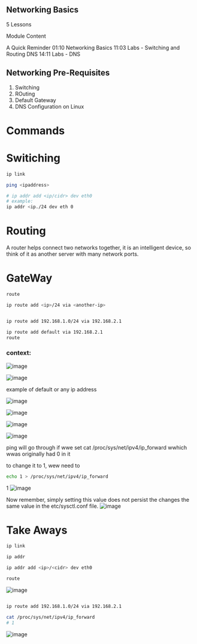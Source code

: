 ## Networking Basics

5 Lessons

Module Content

A Quick Reminder 01:10
Networking Basics 11:03
Labs - Switching and Routing
DNS 14:11
Labs - DNS


## Networking Pre-Requisites
 1. Switching
 2. ROuting
 3. Default Gateway
 4. DNS Configuration on Linux

# Commands

# Switiching

```sh
ip link  

ping <ipaddress>

# ip addr add <ip/cidr> dev eth0
# example:
ip addr <ip./24 dev eth 0
```

# Routing
A router helps connect two networks together, it is an intelligent device, so think of it as another server with many network ports.  

# GateWay

```sh
route

ip route add <ip>/24 via <another-ip>


ip route add 192.168.1.0/24 via 192.168.2.1

ip route add default via 192.168.2.1
route
```

### context:  
![image](https://github.com/user-attachments/assets/c1ddd6dc-8ec7-4bc0-8da5-d6cd46858413)


![image](https://github.com/user-attachments/assets/95550a37-e237-4e9c-8441-b7f422b8a836)


example of default or any ip address

![image](https://github.com/user-attachments/assets/fd44f188-99a3-497c-a020-055f58e8d599)


![image](https://github.com/user-attachments/assets/5cea6500-d1b4-40c5-a2af-ee6189fc9e91)


![image](https://github.com/user-attachments/assets/096a681e-2c81-439f-a040-88b11b4349aa)

![image](https://github.com/user-attachments/assets/0a28f9a0-7288-4355-9f8e-183b65fe93ce)

 ping will go through if wwe set cat /proc/sys/net/ipv4/ip_forward wwhich wwas originally had 0 in it

 to change it to 1, wew need to
 ```sh
 echo 1 > /proc/sys/net/ipv4/ip_forward
```
1
![image](https://github.com/user-attachments/assets/21cb8eae-d873-4f5c-b2f1-b15e21ec6887)

Now remember, simply setting this value does not persist the changes the same value in the etc/sysctl.conf file.
![image](https://github.com/user-attachments/assets/acc5d9f5-d2e5-496c-939a-ab594e0044f4)


# Take Aways 

```sh
ip link

ip addr

ip addr add <ip>/<cidr> dev eth0

route
```
![image](https://github.com/user-attachments/assets/fbcac7b3-3be3-4bce-bc29-a2295ddcc3ab)

```sh

ip route add 192.168.1.0/24 via 192.168.2.1

cat /proc/sys/net/ipv4/ip_forward
# 1


```
![image](https://github.com/user-attachments/assets/4dbbdd60-2f2b-468a-86da-9d2ba730f2d4)

